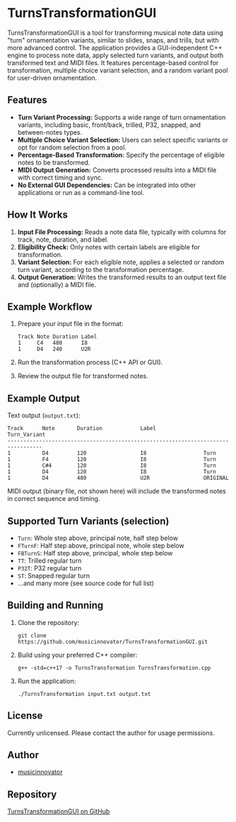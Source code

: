 # TurnsTransformationGUI

TurnsTransformationGUI is a tool for transforming musical note data using "turn" ornamentation variants, similar to slides, snaps, and trills, but with more advanced control. The application provides a GUI-independent C++ engine to process note data, apply selected turn variants, and output both transformed text and MIDI files. It features percentage-based control for transformation, multiple choice variant selection, and a random variant pool for user-driven ornamentation.

## Features

- **Turn Variant Processing:** Supports a wide range of turn ornamentation variants, including basic, front/back, trilled, P32, snapped, and between-notes types.
- **Multiple Choice Variant Selection:** Users can select specific variants or opt for random selection from a pool.
- **Percentage-Based Transformation:** Specify the percentage of eligible notes to be transformed.
- **MIDI Output Generation:** Converts processed results into a MIDI file with correct timing and sync.
- **No External GUI Dependencies:** Can be integrated into other applications or run as a command-line tool.

## How It Works

1. **Input File Processing:** Reads a note data file, typically with columns for track, note, duration, and label.
2. **Eligibility Check:** Only notes with certain labels are eligible for transformation.
3. **Variant Selection:** For each eligible note, applies a selected or random turn variant, according to the transformation percentage.
4. **Output Generation:** Writes the transformed results to an output text file and (optionally) a MIDI file.

## Example Workflow

1. Prepare your input file in the format:
    ```
    Track Note Duration Label
    1     C4   480      I8
    1     D4   240      U2R
    ```

2. Run the transformation process (C++ API or GUI).
3. Review the output file for transformed notes.

## Example Output

Text output (`output.txt`):

```
Track      Note       Duration            Label               Turn_Variant             
---------------------------------------------------------------------------------
1          D4         120                 I8                  Turn                     
1          F4         120                 I8                  Turn                     
1          C#4        120                 I8                  Turn                     
1          D4         120                 I8                  Turn                     
1          D4         480                 U2R                 ORIGINAL                 
```

MIDI output (binary file, not shown here) will include the transformed notes in correct sequence and timing.

## Supported Turn Variants (selection)

- `Turn`: Whole step above, principal note, half step below
- `FTurnF`: Half step above, principal note, whole step below
- `FBTurnS`: Half step above, principal, whole step below
- `TT`: Trilled regular turn
- `P32T`: P32 regular turn
- `ST`: Snapped regular turn
- ...and many more (see source code for full list)

## Building and Running

1. Clone the repository:
    ```
    git clone https://github.com/musicinnovator/TurnsTransformationGUI.git
    ```
2. Build using your preferred C++ compiler:
    ```
    g++ -std=c++17 -o TurnsTransformation TurnsTransformation.cpp
    ```
3. Run the application:
    ```
    ./TurnsTransformation input.txt output.txt
    ```

## License

Currently unlicensed. Please contact the author for usage permissions.

## Author

- [musicinnovator](https://github.com/musicinnovator)

## Repository

[TurnsTransformationGUI on GitHub](https://github.com/musicinnovator/TurnsTransformationGUI)
